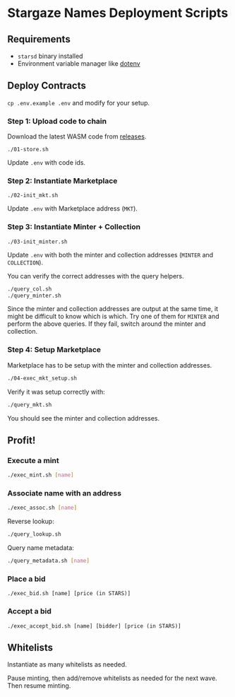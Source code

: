 # Stargaze Names Deployment Scripts

## Requirements

- `starsd` binary installed
- Environment variable manager like [dotenv](https://github.com/motdotla/dotenv)

## Deploy Contracts

`cp .env.example .env` and modify for your setup.

### Step 1: Upload code to chain

Download the latest WASM code from [releases](https://github.com/public-awesome/names/releases).

`./01-store.sh`

Update `.env` with code ids.

### Step 2: Instantiate Marketplace

`./02-init_mkt.sh`

Update `.env` with Marketplace address (`MKT`).

### Step 3: Instantiate Minter + Collection

`./03-init_minter.sh`

Update `.env` with both the minter and collection addresses (`MINTER` and `COLLECTION`).

You can verify the correct addresses with the query helpers.

```sh
./query_col.sh
./query_minter.sh
```

Since the minter and collection addresses are output at the same time, it might be difficult to know which is which. Try one of them for `MINTER` and perform the above queries. If they fail, switch around the minter and collection.

### Step 4: Setup Marketplace

Marketplace has to be setup with the minter and collection addresses.

```sh
./04-exec_mkt_setup.sh
```

Verify it was setup correctly with:

```sh
./query_mkt.sh
```

You should see the minter and collection addresses.

## Profit!

### Execute a mint

```sh
./exec_mint.sh [name]
```

### Associate name with an address

```sh
./exec_assoc.sh [name]
```

Reverse lookup:

```sh
./query_lookup.sh
```

Query name metadata:

```sh
./query_metadata.sh [name]
```

### Place a bid

```
./exec_bid.sh [name] [price (in STARS)]
```

### Accept a bid

```
./exec_accept_bid.sh [name] [bidder] [price (in STARS)]
```

## Whitelists

Instantiate as many whitelists as needed.

Pause minting, then add/remove whitelists as needed for the next wave. Then resume minting.
